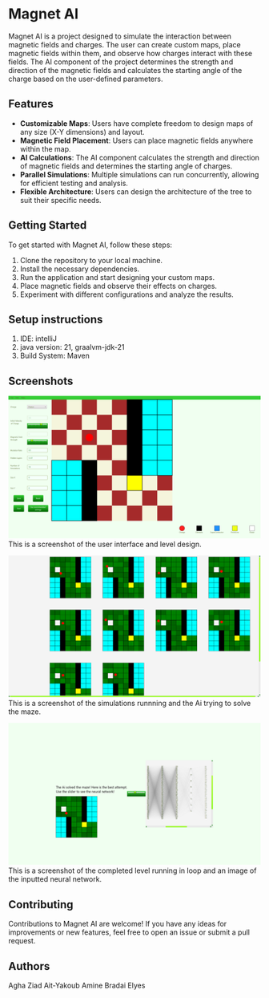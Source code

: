 # Magnet AI

Magnet AI is a project designed to simulate the interaction between magnetic fields and charges. The user can create custom maps, place magnetic fields within them, and observe how charges interact with these fields. The AI component of the project determines the strength and direction of the magnetic fields and calculates the starting angle of the charge based on the user-defined parameters.

## Features

- **Customizable Maps**: Users have complete freedom to design maps of any size (X-Y dimensions) and layout.
- **Magnetic Field Placement**: Users can place magnetic fields anywhere within the map.
- **AI Calculations**: The AI component calculates the strength and direction of magnetic fields and determines the starting angle of charges.
- **Parallel Simulations**: Multiple simulations can run concurrently, allowing for efficient testing and analysis.
- **Flexible Architecture**: Users can design the architecture of the tree to suit their specific needs.

## Getting Started

To get started with Magnet AI, follow these steps:

1. Clone the repository to your local machine.
2. Install the necessary dependencies.
3. Run the application and start designing your custom maps.
4. Place magnetic fields and observe their effects on charges.
5. Experiment with different configurations and analyze the results.
   
## Setup instructions
1. IDE: intelliJ
2. java version: 21, graalvm-jdk-21
3. Build System: Maven
   
## Screenshots

![Screenshot 1](https://github.com/ElyesBradai/Fish-Ai/blob/main/ReadME-pictures/Capture1.PNG)
This is a screenshot of the user interface and level design.

![Screenshot 2](https://github.com/ElyesBradai/Fish-Ai/blob/main/ReadME-pictures/Capture2.PNG)
This is a screenshot of the simulations runnning and the Ai trying to solve the maze.

![Screenshot 3](https://github.com/ElyesBradai/Fish-Ai/blob/main/ReadME-pictures/Capture3.PNG)
This is a screenshot of the completed level running in loop and an image of the inputted neural network.

## Contributing

Contributions to Magnet AI are welcome! If you have any ideas for improvements or new features, feel free to open an issue or submit a pull request.

## Authors

Agha Ziad
Ait-Yakoub Amine
Bradai Elyes
